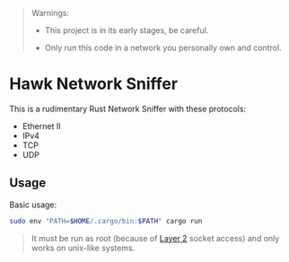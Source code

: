 > Warnings:
> 
>  - This project is in its early stages, be careful.
>
>  - Only run this code in a network you personally own and control.  

# Hawk Network Sniffer

This is a rudimentary Rust Network Sniffer with these protocols:

- Ethernet II 
- IPv4 
- TCP
- UDP

## Usage

Basic usage:

```bash
sudo env "PATH=$HOME/.cargo/bin:$PATH" cargo run
```
> It must be run as root (because of [Layer 2](https://en.wikipedia.org/wiki/OSI_model) socket access) and only works on unix-like systems.